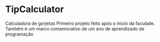 # TipCalculator
Calculadora de gorjetas
Primeiro projeto feito após o inicio da faculade. Também é um marco comemorativo de um ano de aprendizado de programação
